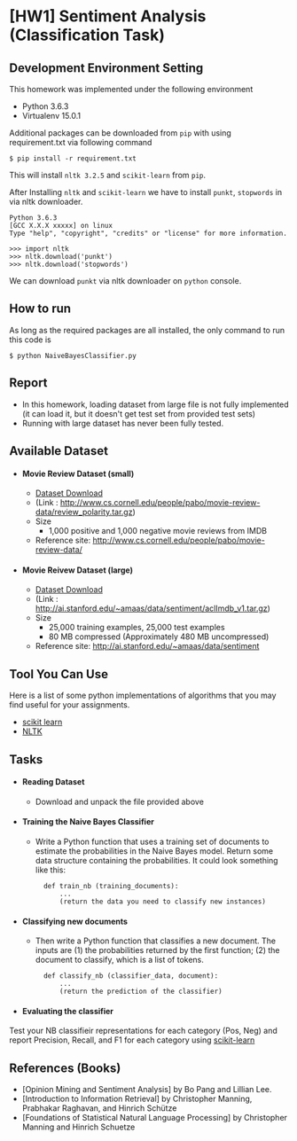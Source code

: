 # [HW1] Sentiment Analysis (Classification Task)


## Development Environment Setting

This homework was implemented under the following environment
- Python 3.6.3
- Virtualenv 15.0.1

Additional packages can be downloaded from ```pip``` with using requirement.txt via following command

	$ pip install -r requirement.txt
    
This will install ```nltk 3.2.5``` and ```scikit-learn``` from ```pip```.

After Installing ```nltk``` and ```scikit-learn``` we have to install ```punkt```, ```stopwords``` in via nltk downloader.

	Python 3.6.3
	[GCC X.X.X xxxxx] on linux
	Type "help", "copyright", "credits" or "license" for more information.

	>>> import nltk
	>>> nltk.download('punkt')
	>>> nltk.download('stopwords')


We can download ```punkt``` via nltk downloader on ```python``` console.

## How to run

As long as the required packages are all installed, the only command to run this code is 

	$ python NaiveBayesClassifier.py
    
## Report
- In this homework, loading dataset from large file is not fully implemented (it can load it, but it doesn't get test set from provided test sets)
- Running with large dataset has never been fully tested.

## Available Dataset

- #### Movie Review Dataset (small)
	- [Dataset Download](http://www.cs.cornell.edu/people/pabo/movie-review-data/review_polarity.tar.gz)
	- (Link : http://www.cs.cornell.edu/people/pabo/movie-review-data/review_polarity.tar.gz)
	- Size
		- 1,000 positive and 1,000 negative movie reviews from IMDB
	- Reference site: http://www.cs.cornell.edu/people/pabo/movie-review-data/

- #### Movie Reivew Dataset (large)
	- [Dataset Download](http://ai.stanford.edu/~amaas/data/sentiment/aclImdb_v1.tar.gz)
	- (Link : http://ai.stanford.edu/~amaas/data/sentiment/aclImdb_v1.tar.gz)
	- Size
		- 25,000 training examples, 25,000 test examples
		- 80 MB compressed (Approximately 480 MB uncompressed)
	- Reference site: http://ai.stanford.edu/~amaas/data/sentiment


## Tool You Can Use

Here is a list of some python implementations of algorithms that you may find useful for your assignments.

- [scikit learn](http://scikit-learn.org/stable/)
- [NLTK](http://www.nltk.org/)

## Tasks
- #### Reading Dataset
	- Download and unpack the file provided above

- #### Training the Naive Bayes Classifier
	- Write a Python function that uses a training set of documents to estimate the probabilities in the Naive Bayes model. Return some data structure containing the probabilities. It could look something like this:

            def train_nb (training_documents):
                ...
                (return the data you need to classify new instances)
    
- #### Classifying new documents
	- Then write a Python function that classifies a new document. The inputs are (1) the probabilities returned by the first function; (2) the document to classify, which is a list of tokens.

            def classify_nb (classifier_data, document):
                ...
                (return the prediction of the classifier)

- #### Evaluating the classifier
Test your NB classifieir representations for each category (Pos, Neg) and report Precision, Recall, and F1 for each category using [scikit-learn](http://scikit-learn.org/stable/)

## References (Books)
- [Opinion Mining and Sentiment Analysis] by Bo Pang and Lillian Lee.
- [Introduction to Information Retrieval] by Christopher Manning, Prabhakar Raghavan, and Hinrich Schütze
- [Foundations of Statistical Natural Language Processing] by Christopher Manning and Hinrich Schuetze
